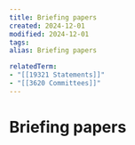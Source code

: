 ```yaml
---
title: Briefing papers
created: 2024-12-01
modified: 2024-12-01
tags: 
alias: Briefing papers

relatedTerm:
- "[[19321 Statements]]"
- "[[3620 Committees]]"
---
```

# Briefing papers
